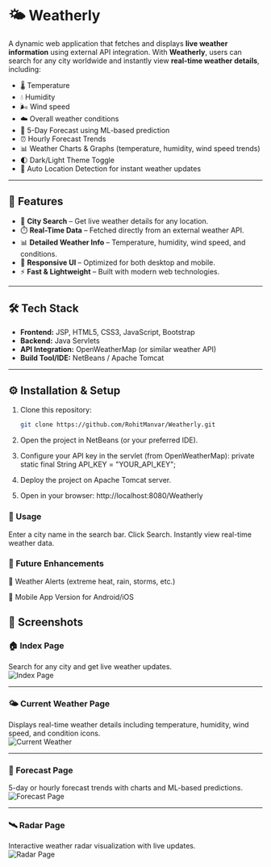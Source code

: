 # 🌤️ Weatherly  

A dynamic web application that fetches and displays **live weather information** using external API integration. With **Weatherly**, users can search for any city worldwide and instantly view **real-time weather details**, including:  
- 🌡️ Temperature  
- 💧 Humidity  
- 🌬️ Wind speed  
- ☁️ Overall weather conditions
- 📆 5-Day Forecast using ML-based prediction
- ⏰ Hourly Forecast Trends
- 📊 Weather Charts & Graphs (temperature, humidity, wind speed trends)
- 🌓 Dark/Light Theme Toggle
- 📍 Auto Location Detection for instant weather updates


---

## 🚀 Features  

- 🔎 **City Search** – Get live weather details for any location.  
- ⏱️ **Real-Time Data** – Fetched directly from an external weather API.  
- 📊 **Detailed Weather Info** – Temperature, humidity, wind speed, and conditions.  
- 🎨 **Responsive UI** – Optimized for both desktop and mobile.  
- ⚡ **Fast & Lightweight** – Built with modern web technologies.  

---

## 🛠️ Tech Stack  

- **Frontend:** JSP, HTML5, CSS3, JavaScript, Bootstrap  
- **Backend:** Java Servlets  
- **API Integration:** OpenWeatherMap (or similar weather API)  
- **Build Tool/IDE:** NetBeans / Apache Tomcat  

---

## ⚙️ Installation & Setup  

1. Clone this repository:  
   ```bash
   git clone https://github.com/RohitManvar/Weatherly.git

2. Open the project in NetBeans (or your preferred IDE).

3. Configure your API key in the servlet (from OpenWeatherMap):
  private static final String API_KEY = "YOUR_API_KEY";

4. Deploy the project on Apache Tomcat server.

5. Open in your browser:
  http://localhost:8080/Weatherly

### 🎯 Usage
Enter a city name in the search bar.
Click Search.
Instantly view real-time weather data.

### 🌱 Future Enhancements

🔔 Weather Alerts (extreme heat, rain, storms, etc.)

📱 Mobile App Version for Android/iOS

## 📸 Screenshots

### 🏠 Index Page  
Search for any city and get live weather updates.  
![Index Page](screenshots/index.png)  

---

### 🌤️ Current Weather Page  
Displays real-time weather details including temperature, humidity, wind speed, and condition icons.  
![Current Weather](screenshots/current.png)  

---

### 📆 Forecast Page  
5-day or hourly forecast trends with charts and ML-based predictions.  
![Forecast Page](screenshots/forecast.png)  

---

### 🛰️ Radar Page  
Interactive weather radar visualization with live updates.  
![Radar Page](screenshots/radar.png)  




